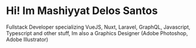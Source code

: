 Hi! Im Mashiyyat Delos Santos
========

Fullstack Developer specializing VueJS, Nuxt, Laravel, GraphQL, Javascript, Typescript and other stuff, Im also a Graphics Designer (Adobe Photoshop, Adobe Illustrator)
